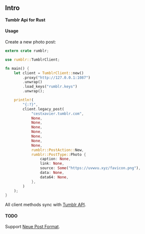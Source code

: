 ## Intro

**Tumblr Api for Rust**

#### Usage

Create a new photo post:

```rust
extern crate rumblr;

use rumblr::TumblrClient;

fn main() {
    let client = TumblrClient::new()
        .proxy("http://127.0.0.1:1087")
        .unwrap()
        .load_keys("rumblr.keys")
        .unwrap();

    println!(
        "{:?}",
        client.legacy_post(
            "cestxavier.tumblr.com",
            None,
            None,
            None,
            None,
            None,
            None,
            None,
            rumblr::PostAction::New,
            rumblr::PostType::Photo {
                caption: None,
                link: None,
                source: Some("https://uvwvu.xyz/favicon.png"),
                data: None,
                data64: None,
            },
        )
    );
}
```

All client methods sync with [Tumblr API](https://www.tumblr.com/docs/en/api/v2).

#### TODO

Support [Neue Post Format](https://www.tumblr.com/docs/npf).
